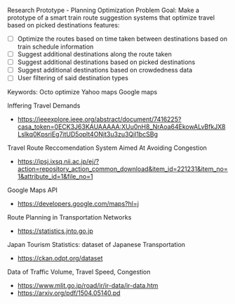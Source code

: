 ---
---

Research Prototype - Planning Optimization Problem
Goal: Make a prototype of a smart train route suggestion systems that optimize travel based on picked destinations
features: 
- [ ] Optimize the routes based on time taken between destinations based on train schedule information
- [ ] Suggest additional destinations along the route taken
- [ ] Suggest additional destinations based on picked destinations
- [ ] Suggest additional destinations based on crowdedness data
- [ ] User filtering of said destination types

Keywords:
Octo optimize
Yahoo maps
Google maps

Inffering Travel Demands
- https://ieeexplore.ieee.org/abstract/document/7416225?casa_token=0ECK3J63KAUAAAAA:XUu0nH8_NrAoa64EkowALvBfkJX8Lslkq0KpsriEg7itUD5oplt4ONjt3u3zu3Qjl1bcSBg

Travel Route Reccomendation System Aimed At Avoiding Congestion
- https://ipsj.ixsq.nii.ac.jp/ej/?action=repository_action_common_download&item_id=221231&item_no=1&attribute_id=1&file_no=1

Google Maps API
- https://developers.google.com/maps?hl=j

Route Planning in Transportation Networks
- https://statistics.jnto.go.jp

Japan Tourism Statistics: dataset of Japanese Transportation
- https://ckan.odpt.org/dataset

Data of Traffic Volume, Travel Speed, Congestion
- https://www.mlit.go.jp/road/ir/ir-data/ir-data.htm
- https://arxiv.org/pdf/1504.05140.pd

